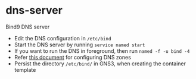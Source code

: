# dns-server

Bind9 DNS server

* Edit the DNS configuration in `/etc/bind`
* Start the DNS server by running `service named start`
* If you want to run the DNS in foreground, then run `named -f -u bind -4`
* Refer [this document](https://www.alibabacloud.com/blog/how-to-setup-dns-server-using-bind9-on-ubuntu-16-04_594469) for configuring DNS zones
* Persist the directory `/etc/bind/` in GNS3, when creating the container template 